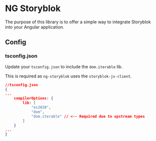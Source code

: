 # NG Storyblok

The purpose of this library is to offer a simple way to integrate Storyblok into your Angular application.

## Config

### tsconfig.json

Update your `tsconfig.json` to include the `dom.iterable` lib.

This is required as `ng-storyblok` uses the `storyblok-js-client`.

```json
//tsconfig.json
{
...
    compilerOptions: {
        lib: [
            "es2020",
            "dom",
            "dom.iterable" // <-- Required due to upstream types
        ]
    }
...
}
```
